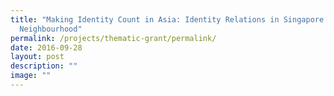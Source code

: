 ```yaml
---
title: "Making Identity Count in Asia: Identity Relations in Singapore and its
  Neighbourhood"
permalink: /projects/thematic-grant/permalink/
date: 2016-09-28
layout: post
description: ""
image: ""
---
```

